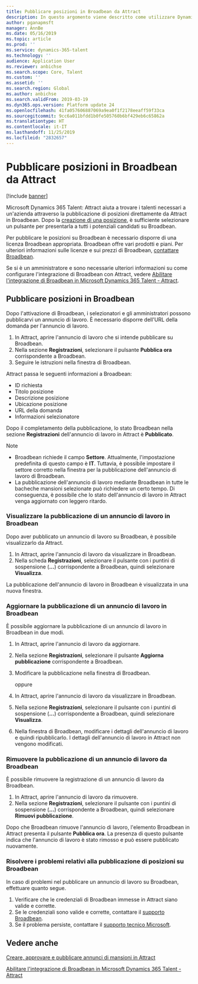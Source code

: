 ```yaml
---
title: Pubblicare posizioni in Broadbean da Attract
description: In questo argomento viene descritto come utilizzare Dynamics 365 Talent - Attract per pubblicare posizioni su Broadbean
author: pganapmsft
manager: AnnBe
ms.date: 05/16/2019
ms.topic: article
ms.prod: ''
ms.service: dynamics-365-talent
ms.technology: ''
audience: Application User
ms.reviewer: anbichse
ms.search.scope: Core, Talent
ms.custom: ''
ms.assetid: ''
ms.search.region: Global
ms.author: anbichse
ms.search.validFrom: 2019-03-19
ms.dyn365.ops.version: Platform update 24
ms.openlocfilehash: 41fa057606887069a9ea0f1f2178eeaff59f33ca
ms.sourcegitcommit: 9cc6a011bfdd1b0fe505760b6bf429eb6c65862a
ms.translationtype: HT
ms.contentlocale: it-IT
ms.lasthandoff: 11/25/2019
ms.locfileid: "2832657"
---
```

# <a name="post-jobs-to-broadbean-from-attract"></a>Pubblicare posizioni in Broadbean da Attract

[!include [banner](includes/banner.md)]

Microsoft Dynamics 365 Talent: Attract aiuta a trovare i talenti necessari a un'azienda attraverso la pubblicazione di posizioni direttamente da Attract in Broadbean. Dopo la [creazione di una posizione](./creating-jobs-attract.md), è sufficiente selezionare un pulsante per presentarla a tutti i potenziali candidati su Broadbean.

Per pubblicare le posizioni su Broadbean è necessario disporre di una licenza Broadbean appropriata. Broadbean offre vari prodotti e piani. Per ulteriori informazioni sulle licenze e sui prezzi di Broadbean, [contattare Broadbean](https://www.broadbean.com/contact-us/).

Se si è un amministratore e sono necessarie ulteriori informazioni su come configurare l'integrazione di Broadbean con Attract, vedere [Abilitare l'integrazione di Broadbean in Microsoft Dynamics 365 Talent - Attract](./attract-admin-job-board-settings.md).

## <a name="post-jobs-to-broadbean"></a>Pubblicare posizioni in Broadbean

Dopo l'attivazione di Broadbean, i selezionatori e gli amministratori possono pubblicarvi un annuncio di lavoro. È necessario disporre dell'URL della domanda per l'annuncio di lavoro.

1. In Attract, aprire l'annuncio di lavoro che si intende pubblicare su Broadbean.
2. Nella sezione **Registrazioni**, selezionare il pulsante **Pubblica ora** corrispondente a Broadbean.
3. Seguire le istruzioni nella finestra di Broadbean.

Attract passa le seguenti informazioni a Broadbean:

- ID richiesta
- Titolo posizione
- Descrizione posizione
- Ubicazione posizione
- URL della domanda
- Informazioni selezionatore

Dopo il completamento della pubblicazione, lo stato Broadbean nella sezione **Registrazioni** dell'annuncio di lavoro in Attract è **Pubblicato**.

> [!NOTE]
> - Broadbean richiede il campo **Settore**. Attualmente, l'impostazione predefinita di questo campo è **IT**. Tuttavia, è possibile impostare il settore corretto nella finestra per la pubblicazione dell'annuncio di lavoro di Broadbean.
> - La pubblicazione dell'annuncio di lavoro mediante Broadbean in tutte le bacheche mansioni selezionate può richiedere un certo tempo. Di conseguenza, è possibile che lo stato dell'annuncio di lavoro in Attract venga aggiornato con leggero ritardo.

### <a name="view-a-broadbean-job-posting"></a>Visualizzare la pubblicazione di un annuncio di lavoro in Broadbean

Dopo aver pubblicato un annuncio di lavoro su Broadbean, è possibile visualizzarlo da Attract.

1. In Attract, aprire l'annuncio di lavoro da visualizzare in Broadbean.
2. Nella scheda **Registrazioni**, selezionare il pulsante con i puntini di sospensione (**...**) corrispondente a Broadbean, quindi selezionare **Visualizza**.

La pubblicazione dell'annuncio di lavoro in Broadbean è visualizzata in una nuova finestra.

### <a name="update-a-broadbean-job-posting"></a>Aggiornare la pubblicazione di un annuncio di lavoro in Broadbean

È possibile aggiornare la pubblicazione di un annuncio di lavoro in Broadbean in due modi.

1. In Attract, aprire l'annuncio di lavoro da aggiornare.
2. Nella sezione **Registrazioni**, selezionare il pulsante **Aggiorna pubblicazione** corrispondente a Broadbean.
3. Modificare la pubblicazione nella finestra di Broadbean.

    oppure

1. In Attract, aprire l'annuncio di lavoro da visualizzare in Broadbean.
2. Nella sezione **Registrazioni**, selezionare il pulsante con i puntini di sospensione (**...**) corrispondente a Broadbean, quindi selezionare **Visualizza**.
3. Nella finestra di Broadbean, modificare i dettagli dell'annuncio di lavoro e quindi ripubblicarlo. I dettagli dell'annuncio di lavoro in Attract non vengono modificati.

### <a name="remove-a-broadbean-job-posting"></a>Rimuovere la pubblicazione di un annuncio di lavoro da Broadbean

È possibile rimuovere la registrazione di un annuncio di lavoro da Broadbean.

1. In Attract, aprire l'annuncio di lavoro da rimuovere.
2. Nella sezione **Registrazioni**, selezionare il pulsante con i puntini di sospensione (**...**) corrispondente a Broadbean, quindi selezionare **Rimuovi pubblicazione**.

Dopo che Broadbean rimuove l'annuncio di lavoro, l'elemento Broadbean in Attract presenta il pulsante **Pubblica ora**. La presenza di questo pulsante indica che l'annuncio di lavoro è stato rimosso e può essere pubblicato nuovamente.

### <a name="troubleshoot-job-posting-to-broadbean"></a>Risolvere i problemi relativi alla pubblicazione di posizioni su Broadbean

In caso di problemi nel pubblicare un annuncio di lavoro su Broadbean, effettuare quanto segue.

1. Verificare che le credenziali di Broadbean immesse in Attract siano valide e corrette.
2. Se le credenziali sono valide e corrette, contattare il [supporto Broadbean](https://www.broadbean.com/resources/support/).
3. Se il problema persiste, contattare il [supporto tecnico Microsoft](./talent-support.md).

## <a name="see-also"></a>Vedere anche

[Creare, approvare e pubblicare annunci di mansioni in Attract](./creating-jobs-attract.md)

[Abilitare l'integrazione di Broadbean in Microsoft Dynamics 365 Talent - Attract](./attract-admin-job-board-settings.md)
